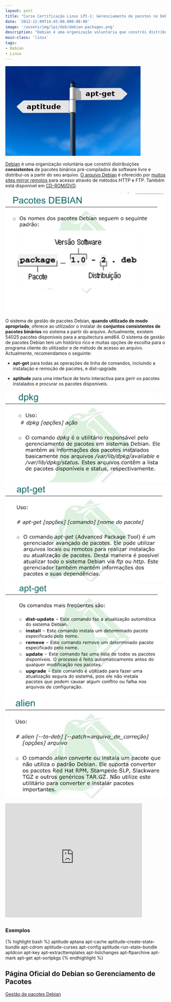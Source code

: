 ```yaml
---
layout: post
title: "Curso Certificação Linux LPI-1: Gerenciamento de pacotes no Debian"
date: '2012-12-09T14:45:00.000-08:00'
image: '/assets/img/lpi/deb/debian-packages.png'
description: "Debian é uma organização voluntária que constrói distribuições consistentes de pacotes binários pré-compilados de software livre e distribui-os a partir do seu arquivo."
main-class: 'linux'
tags:
- Debian
- Linux
---
```


![Curso Certificação Linux LPI-1: Gerenciamento de pacotes no Debian](/assets/img/lpi/deb/debian-packages.png "Curso Certificação Linux LPI-1: Gerenciamento de pacotes no Debian")

[Debian](http://www.debian.org/) é uma organização voluntária que constrói distribuições __consistentes__ de pacotes binários pré-compilados de software livre e distribui-os a partir do seu arquivo. [O arquivo Debian](http://deb.debian.org/debian/) é oferecido por [muitos sites mirror remotos](http://www.debian.org/mirror/) para acesso através de métodos HTTP e FTP. Também está disponível em [CD-ROM/DVD](http://www.debian.org/CD/).

![Blog Linux](/assets/img/lpi/deb/deb1.png "Blog Linux")

O sistema de gestão de pacotes Debian, __quando utilizado de modo apropriado__, oferece ao utilizador o instalar de __conjuntos consistentes de pacotes binários__ no sistema a partir do arquivo. Actualmente, existem 54025 pacotes disponíveis para a arquitectura amd64. O sistema de gestão de pacotes Debian tem um histórico rico e muitas opções de escolha para o programa cliente do utilizador e de método de acesso ao arquivo. Actualmente, recomendamos o seguinte:

* __apt-get__ para todas as operações de linha de comandos, incluindo a instalação e remoção de pacotes, e dist-upgrade.

* __aptitude__ para uma interface de texto interactiva para gerir os pacotes instalados e procurar os pacotes disponíveis.



![Blog Linux](/assets/img/lpi/deb/deb2.png "Blog Linux")
![Blog Linux](/assets/img/lpi/deb/deb3.png "Blog Linux")
![Blog Linux](/assets/img/lpi/deb/deb5.png "Blog Linux")
![Blog Linux](/assets/img/lpi/deb/deb4.png "Blog Linux")

<iframe allowfullscreen="allowfullscreen" frameborder="0" height="356" marginheight="0" marginwidth="0" mozallowfullscreen="mozallowfullscreen" scrolling="no" src="http://www.slideshare.net/slideshow/embed_code/15561295" style="border-width: 1px 1px 0; border: 1px solid #CCC; margin-bottom: 5px;" webkitallowfullscreen="webkitallowfullscreen" width="427"></iframe>

### Exemplos

{% highlight bash %}
aptitude aptana
apt-cache aptitude-create-state-bundle
apt-cdrom aptitude-curses
apt-config aptitude-run-state-bundle
aptdcon apt-key
apt-extracttemplates apt-listchanges
apt-ftparchive apt-mark
apt-get apt-sortpkgs
{% endhighlight %}

## Página Oficial do Debian so Gerenciamento de Pacotes
[Gestão de pacotes Debian](https://www.debian.org/doc/manuals/debian-reference/ch02.pt.html)
